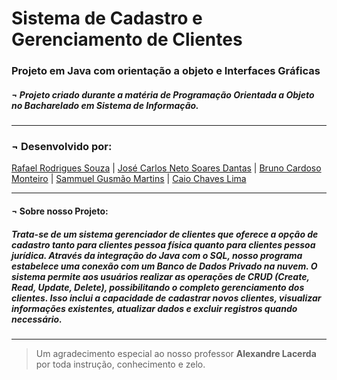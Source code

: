 #     Sistema de Cadastro e Gerenciamento de Clientes
###   Projeto em Java com orientação a objeto e Interfaces Gráficas
##### ¬ Projeto criado durante a matéria de Programação Orientada a Objeto no Bacharelado em Sistema de Informação.

---------------------------------------------------------------------------------------------------------------

###   ¬ Desenvolvido por: 
[Rafael Rodrigues Souza](https://github.com/RafGuiro) | 
[José Carlos Neto Soares Dantas](https://github.com/JoseCarlosNSD) | 
[Bruno Cardoso Monteiro](https://github.com/brunocardsx) | 
[Sammuel Gusmão Martins](https://github.com/SammMartins) | 
[Caio Chaves Lima](https://github.com/CaioCL1)

---------------------------------------------------------------------------------------------------------------

#### ¬ Sobre nosso Projeto: 
##### Trata-se de um sistema gerenciador de clientes que oferece a opção de cadastro tanto para clientes pessoa física quanto para clientes pessoa jurídica. Através da integração do Java com o SQL, nosso programa estabelece uma conexão com um Banco de Dados Privado na nuvem. O sistema permite aos usuários realizar as operações de CRUD (Create, Read, Update, Delete), possibilitando o completo gerenciamento dos clientes. Isso inclui a capacidade de cadastrar novos clientes, visualizar informações existentes, atualizar dados e excluir registros quando necessário.

---------------------------------------------------------------------------------------------------------------

>Um agradecimento especial ao nosso professor **Alexandre Lacerda** por toda instrução, conhecimento e zelo. 
